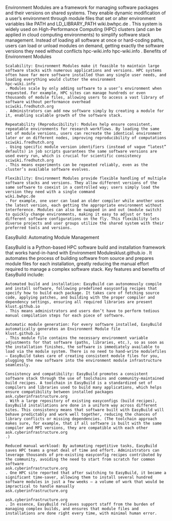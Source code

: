 Environment Modules are a framework for managing software packages and their versions on shared systems. They enable dynamic modification of a user’s environment through module files that set or alter environment variables like PATH and LD_LIBRARY_PATH​
wiki.bwhpc.de
. This system is widely used on High-Performance Computing (HPC) clusters (and can be applied in cloud computing environments) to simplify software stack management. Instead of loading all software at once or hard-coding paths, users can load or unload modules on demand, getting exactly the software versions they need without conflicts​
hpc-wiki.info
​
hpc-wiki.info
.
Benefits of Environment Modules

    Scalability: Environment Modules make it feasible to maintain large software stacks with numerous applications and versions. HPC systems often have far more software installed than any single user needs, and loading everything would clutter the environment​
    hpc-wiki.info
    . Modules scale by only adding software to a user’s environment when requested. For example, HPC sites can manage hundreds or even thousands of module files, allowing users to access a vast library of software without performance overhead​
    sciwiki.fredhutch.org
    . Administrators can add new software simply by creating a module for it, enabling scalable growth of the software stack.

    Repeatability (Reproducibility): Modules help ensure consistent, repeatable environments for research workflows. By loading the same set of module versions, users can recreate the identical environment later or on different nodes, improving reproducibility of computations​
    sciwiki.fredhutch.org
    . Using specific module version identifiers (instead of vague “latest” defaults) in job scripts guarantees the same software versions are used every run, which is crucial for scientific consistency​
    sciwiki.fredhutch.org
    . This means experiments can be repeated reliably, even as the cluster’s available software evolves.

    Flexibility: Environment Modules provide flexible handling of multiple software stacks and versions. They allow different versions of the same software to coexist in a controlled way; users simply load the version they need with a single command​
    wiki.bwhpc.de
    . For example, one user can load an older compiler while another uses the latest version, each getting the appropriate environment without interference. Modules can also be swapped in and out (module switch) to quickly change environments, making it easy to adjust or test different software configurations on the fly. This flexibility lets diverse projects and user groups utilize the shared system with their preferred tools and versions.

EasyBuild: Automating Module Management

EasyBuild is a Python-based HPC software build and installation framework that works hand-in-hand with Environment Modules​
klust.github.io
. It automates the process of building software from source and prepares module files for each installation, greatly reducing the manual effort required to manage a complex software stack. Key features and benefits of EasyBuild include:

    Automated build and installation: EasyBuild can autonomously compile and install software, following predefined easyconfig recipes that specify how to build each package. It takes care of fetching source code, applying patches, and building with the proper compiler and dependency settings, ensuring all required libraries are present​
    klust.github.io
    . This means administrators and users don’t have to perform tedious manual compilation steps for each piece of software.

    Automatic module generation: For every software installed, EasyBuild automatically generates an Environment Module file​
    klust.github.io
    . This module file contains the necessary environment variable adjustments for that software (paths, libraries, etc.), so as soon as the installation finishes, the software is immediately available to load via the module system. There is no need to hand-write modulefiles – EasyBuild takes care of creating consistent module files for you, plugging the new software into the environment module infrastructure seamlessly.

    Consistency and compatibility: EasyBuild promotes a consistent software stack through the use of toolchains and community-maintained build recipes. A toolchain in EasyBuild is a standardized set of compilers and libraries used to build many applications, which helps ensure compatibility between installed packages​
    ask.cyberinfrastructure.org
    . With a large repository of existing easyconfigs (build recipes), EasyBuild installations are done in a uniform way across different sites. This consistency means that software built with EasyBuild will behave predictably and work well together, reducing the chances of library conflicts or missing dependencies. (The toolchain approach makes sure, for example, that if all software is built with the same compiler and MPI versions, they are compatible with each other​
    ask.cyberinfrastructure.org
    .)

    Reduced manual workload: By automating repetitive tasks, EasyBuild saves HPC teams a great deal of time and effort. Administrators can leverage thousands of pre-existing easyconfig recipes contributed by the community, avoiding the need to start from scratch for common software​
    ask.cyberinfrastructure.org
    . One HPC site reported that after switching to EasyBuild, it became a significant time-saver, allowing them to install several hundred software modules in just a few weeks – a volume of work that would be impractical to handle manually​
    ask.cyberinfrastructure.org
    ​
    ask.cyberinfrastructure.org
    . In essence, EasyBuild relieves support staff from the burden of managing complex builds, and ensures that module files and installations are done right every time, with minimal human error.



